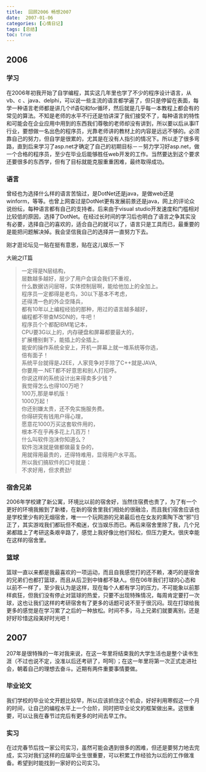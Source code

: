 ```yaml
---
title:  回顾2006 畅想2007
date:  2007-01-06
categories: [心情日记]
tags: [总结]
toc: true
---
```


## 2006
### 学习

在2006年初我开始了自学编程，其实这几年里也学了不少的程序设计语言，从vb、c 、java、delphi，可以说一些主流的语言都学遍了，但只是停留在表面，每学一种语言老师都是讲几个if语句和for循环，然后就是几乎每一本教程上都会有的常见的算法。不知是老师的水平不行还是怕讲深了我们接受不了，每种语言的特性和可能会在企业应用中用到的东西我们尊敬的老师却没有讲到，所以要以后从事IT行业，要想做一名出色的程序员，光靠老师讲的教材上的内容是远远不够的。必须靠自己的努力，但自学是很累的，尤其是在没有人指引的情况下。所以走了很多弯路，直到后来学习了asp.net才确定了自己的初期目标－－努力学习好asp.net，做一个合格的程序员，至少在毕业后能够胜任web开发的工作。当然要达到这个要求还要很多的东西学，但有了目标就能克服重重困难，最终取得成功。
<!--more-->
### 语言

曾经也为选择什么样的语言苦恼过，是DotNet还是java，是做web还是winform，等等。也曾上网查过是DotNet更有发展前景还是java，网上的评论众说纷纭，每种语言都有自己的支持者。后来由于visual studio开发速度和门槛相对比较低的原因，选择了DotNet。在经过长时间的学习后也明白了语言之争其实没有必要，选择自己的喜欢的，适合自己的就可以了，语言只是工具而已，最重要的是能把问题解决掉。我会坚信我自己的选择并一直努力下去。

刚才逛论坛见一贴在挺有意思，贴在这儿娱乐一下

大碗之IT篇

> 一定得是N层结构，  
> 层数越多越好，层少了用户会误会我们不重视，  
> 什么数据访问层呀，实体控制层啊，能给他加上的全加上。  
>程序员一定都得是老鸟，30以下基本不考虑，  
> 还得清一色的外企空降兵，  
> 都有10年以上编程经验的那种，用过的语言越多越好，  
> 编程都不带查MSDN的，牛吧！  
> 程序员个个都配IBM笔记本，    
> CPU要3G以上的，内存硬盘和屏幕都要最大的，  
> 扩展槽别剩下，能插上的全插上。  
> 能安的操作系统全安上，开机一屏幕上就一堆系统等你选，  
> 倍有面子！  
> 系统平台就得是J2EE，人家竞争对手除了C++就是JAVA,  
> 你要用一.NET都不好意思和别人打招呼。  
> 你说这样的系统设计出来得卖多少钱？  
> 我觉得怎么也得100万吧？  
> 100万,那是单机版！  
> 1000万起！  
> 你还别嫌太贵，还不免实施服务费。  
> 你得研究有钱用户得心理，  
> 愿意花1000万买这套软件用的，  
> 根本不在乎再多花上几百万！  
> 什么叫软件泡沫你知道么？  
> 软件泡沫就是做都做最复杂的，  
> 用就得用最贵的，还得特难用，显得用户水平高。  
> 所以我们搞软件的口号就是：  
> 不求好用，但求费劲!  

### 宿舍兄弟

2006年学校建了新公寓，环境比以前的宿舍好，当然住宿费也贵了，为了有一个更好的环境我搬到了新楼，在新的宿舍里我们相处的很融洽，而且我们宿舍应该也是学校里少有的无烟宿舍，唯一一个玩网游的兄弟最后也在女友的熏陶下改“邪”归正了，其实游戏我们都玩但不痴迷，仅当娱乐而已。再后来宿舍里除了我，几个兄弟都踏上了考研这条艰辛路了，感觉上我好像比他们轻松，但压力更大。很庆幸能在这样的宿舍里。

### 篮球

篮球一直以来都是我最喜欢的一项运动，而且自我感觉打的还不赖，凑巧的是宿舍的兄弟们也都打篮球，而且从后卫到中锋都不缺人。但在06年我们打球的心态和以前不一样了，至少我认为是这样，现在每个人都有学习的压力，不可能象以前那样疯狂，但我们没有停止对篮球的热爱，只要不出现特殊情况，每周肯定要打一次球，这也让我们这样的考研宿舍有了更多的话题可说不至于很沉闷。现在打球给我更多的感觉是在学习累了之后的一种放松。时间不多，马上兄弟们就要离别，还是好好珍惜这段美好时光吧！

## 2007

207年是很特殊的一年对我来说，在这一年里将结束我的大学生活也是整个读书生涯（不过也说不定，没准以后还考研了，呵呵）；在这一年里将第一次正式走进社会，朝着自己的理想去奋斗。近期有两件重要事情要做。

### 毕业论文

我们学校的毕业论文开题比较早，所以应该抓住这个机会，好好利用寒假这一个月的时间，让自己的编程水平上一个台阶，同时把毕业论文的框架做出来。这很重要，可以让我在春节过完后有更多的时间去早工作。

### 实习

在过完春节后找一家公司实习，虽然可能会遇到很多的困难，但还是要努力地去完成，实习对我们这样的应届毕业生很重要，可以积累工作经验为以后的工作做准备。希望到时能找到一家好的公司实习。


